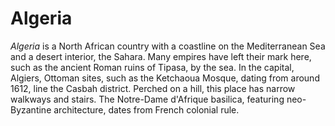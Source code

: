 # Algeria































































































































*Algeria* is a North African country with a coastline on the Mediterranean Sea and a desert interior, the Sahara. Many empires have left their mark here, such as the ancient Roman ruins of Tipasa, by the sea. In the capital, Algiers, Ottoman sites, such as the Ketchaoua Mosque, dating from around 1612, line the Casbah district. Perched on a hill, this place has narrow walkways and stairs. The Notre-Dame d'Afrique basilica, featuring neo-Byzantine architecture, dates from French colonial rule.